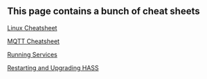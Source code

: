 ## This page contains a bunch of cheat sheets

[Linux Cheatsheet](linux-cheatsheet.html)

[MQTT Cheatsheet](mqtt.html)

[Running Services](services.html)

[Restarting and Upgrading HASS](restart-upgrade.html)
